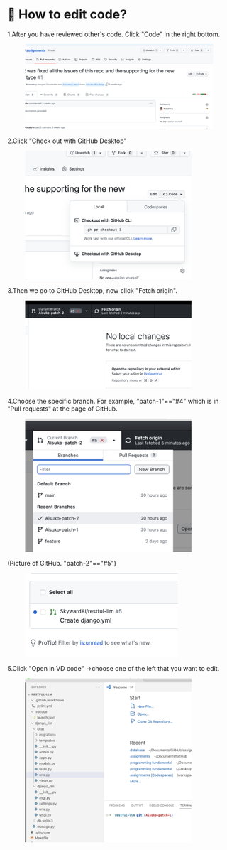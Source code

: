# 🐹 How to edit code?

1.After you have reviewed other's code. Click "Code" in the right bottom.

<div align="left">

<figure><img src=".gitbook/assets/Screenshot 2023-06-02 at 2.13.49 pm.png" alt=""><figcaption></figcaption></figure>

</div>

2.Click "Check out with GitHub Desktop"

<div align="left">

<figure><img src=".gitbook/assets/Screenshot 2023-06-02 at 2.16.21 pm.png" alt="" width="375"><figcaption></figcaption></figure>

</div>

3.Then we go to GitHub Desktop, now click "Fetch origin".

<div align="left">

<figure><img src=".gitbook/assets/Screenshot 2023-06-02 at 2.22.11 pm.png" alt="" width="375"><figcaption></figcaption></figure>

</div>

4.Choose the specific branch. For example, "patch-1"=="#4" which is in "Pull requests" at the page of GitHub.

<div align="left">

<figure><img src=".gitbook/assets/Screenshot 2023-06-02 at 2.24.31 pm.png" alt="" width="375"><figcaption></figcaption></figure>

</div>

(Picture of GitHub. "patch-2"=="#5")

<div align="left">

<figure><img src=".gitbook/assets/Screenshot 2023-06-02 at 2.29.33 pm.png" alt="" width="344"><figcaption></figcaption></figure>

</div>

5.Click "Open in VD code" ->choose one of the left that you want to edit.

<div align="left">

<figure><img src=".gitbook/assets/Screenshot 2023-06-02 at 2.39.31 pm.png" alt="" width="375"><figcaption></figcaption></figure>

</div>

&#x20;
